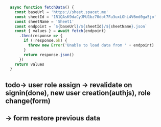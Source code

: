 
```typescript
  async function fetchData() {
    const baseUrl = 'https://sheet.spacet.me'
    const sheetId = '1R1QAsK9daCyJMU1bz70dot7Fa3uxLOhL4V6md0ga5jo'
    const sheetName = 'Sheet1'
    const endpoint = `${baseUrl}/${sheetId}/${sheetName}.json`
    const { values } = await fetch(endpoint)
      .then(response => {
        if (!response.ok) {
          throw new Error('Unable to load data from ' + endpoint)
        }
        return response.json()
      })
    return values
  }
```

## todo-> user role assign -> revalidate on signin(done), new user creation(authjs), role change(form)
##     -> form restore previous data